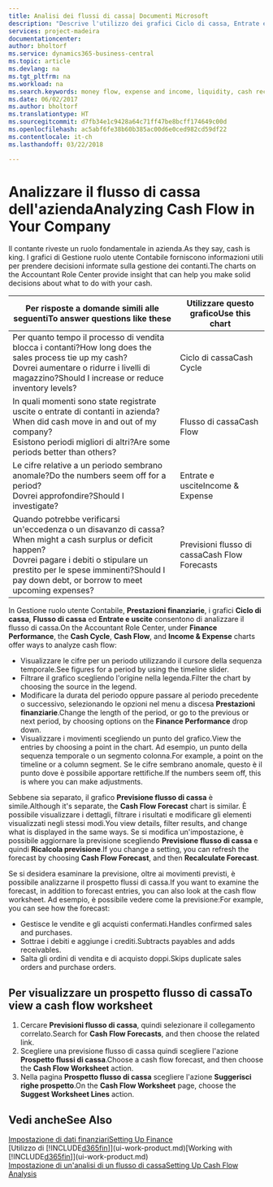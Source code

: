 ```yaml
---
title: Analisi dei flussi di cassa| Documenti Microsoft
description: "Descrive l'utilizzo dei grafici Ciclo di cassa, Entrate e uscite, Flusso di cassa e Previsione flusso di cassa per analizzare i flussi di denaro passati e futuri in entrata e in uscita dalla società."
services: project-madeira
documentationcenter: 
author: bholtorf
ms.service: dynamics365-business-central
ms.topic: article
ms.devlang: na
ms.tgt_pltfrm: na
ms.workload: na
ms.search.keywords: money flow, expense and income, liquidity, cash receipts minus cash payments, Cartera
ms.date: 06/02/2017
ms.author: bholtorf
ms.translationtype: HT
ms.sourcegitcommit: d7fb34e1c9428a64c71ff47be8bcff174649c00d
ms.openlocfilehash: ac5abf6fe38b60b385ac00d6e0ced982cd59df22
ms.contentlocale: it-ch
ms.lasthandoff: 03/22/2018

---
```

# <a name="analyzing-cash-flow-in-your-company"></a><span data-ttu-id="772ba-103">Analizzare il flusso di cassa dell'azienda</span><span class="sxs-lookup"><span data-stu-id="772ba-103">Analyzing Cash Flow in Your Company</span></span>
<span data-ttu-id="772ba-104">Il contante riveste un ruolo fondamentale in azienda.</span><span class="sxs-lookup"><span data-stu-id="772ba-104">As they say, cash is king.</span></span> <span data-ttu-id="772ba-105">I grafici di Gestione ruolo utente Contabile forniscono informazioni utili per prendere decisioni informate sulla gestione dei contanti.</span><span class="sxs-lookup"><span data-stu-id="772ba-105">The charts on the Accountant Role Center provide insight that can help you make solid decisions about what to do with your cash.</span></span>  

| <span data-ttu-id="772ba-106">Per risposte a domande simili alle seguenti</span><span class="sxs-lookup"><span data-stu-id="772ba-106">To answer questions like these</span></span> | <span data-ttu-id="772ba-107">Utilizzare questo grafico</span><span class="sxs-lookup"><span data-stu-id="772ba-107">Use this chart</span></span> |
| --- | --- |
| <span data-ttu-id="772ba-108">Per quanto tempo il processo di vendita blocca i contanti?</span><span class="sxs-lookup"><span data-stu-id="772ba-108">How long does the sales process tie up my cash?</span></span></br> <span data-ttu-id="772ba-109">Dovrei aumentare o ridurre i livelli di magazzino?</span><span class="sxs-lookup"><span data-stu-id="772ba-109">Should I increase or reduce inventory levels?</span></span> |<span data-ttu-id="772ba-110">Ciclo di cassa</span><span class="sxs-lookup"><span data-stu-id="772ba-110">Cash Cycle</span></span> |
| <span data-ttu-id="772ba-111">In quali momenti sono state registrate uscite o entrate di contanti in azienda?</span><span class="sxs-lookup"><span data-stu-id="772ba-111">When did cash move in and out of my company?</span></span></br> <span data-ttu-id="772ba-112">Esistono periodi migliori di altri?</span><span class="sxs-lookup"><span data-stu-id="772ba-112">Are some periods better than others?</span></span> |<span data-ttu-id="772ba-113">Flusso di cassa</span><span class="sxs-lookup"><span data-stu-id="772ba-113">Cash Flow</span></span> |
| <span data-ttu-id="772ba-114">Le cifre relative a un periodo sembrano anomale?</span><span class="sxs-lookup"><span data-stu-id="772ba-114">Do the numbers seem off for a period?</span></span></br> <span data-ttu-id="772ba-115">Dovrei approfondire?</span><span class="sxs-lookup"><span data-stu-id="772ba-115">Should I investigate?</span></span> |<span data-ttu-id="772ba-116">Entrate e uscite</span><span class="sxs-lookup"><span data-stu-id="772ba-116">Income & Expense</span></span> |
| <span data-ttu-id="772ba-117">Quando potrebbe verificarsi un'eccedenza o un disavanzo di cassa?</span><span class="sxs-lookup"><span data-stu-id="772ba-117">When might a cash surplus or deficit happen?</span></span></br> <span data-ttu-id="772ba-118">Dovrei pagare i debiti o stipulare un prestito per le spese imminenti?</span><span class="sxs-lookup"><span data-stu-id="772ba-118">Should I pay down debt, or borrow to meet upcoming expenses?</span></span> |<span data-ttu-id="772ba-119">Previsioni flusso di cassa</span><span class="sxs-lookup"><span data-stu-id="772ba-119">Cash Flow Forecasts</span></span> |

<span data-ttu-id="772ba-120">In Gestione ruolo utente Contabile, **Prestazioni finanziarie**, i grafici **Ciclo di cassa**, **Flusso di cassa** ed **Entrate e uscite** consentono di analizzare il flusso di cassa.</span><span class="sxs-lookup"><span data-stu-id="772ba-120">On the Accountant Role Center, under **Finance Performance**, the **Cash Cycle**, **Cash Flow**, and **Income & Expense** charts offer ways to analyze cash flow:</span></span>  

* <span data-ttu-id="772ba-121">Visualizzare le cifre per un periodo utilizzando il cursore della sequenza temporale.</span><span class="sxs-lookup"><span data-stu-id="772ba-121">See figures for a period by using the timeline slider.</span></span>  
* <span data-ttu-id="772ba-122">Filtrare il grafico scegliendo l'origine nella legenda.</span><span class="sxs-lookup"><span data-stu-id="772ba-122">Filter the chart by choosing the source in the legend.</span></span>  
* <span data-ttu-id="772ba-123">Modificare la durata del periodo oppure passare al periodo precedente o successivo, selezionando le opzioni nel menu a discesa **Prestazioni finanziarie**.</span><span class="sxs-lookup"><span data-stu-id="772ba-123">Change the length of the period, or go to the previous or next period, by choosing options on the **Finance Performance** drop down.</span></span>  
* <span data-ttu-id="772ba-124">Visualizzare i movimenti scegliendo un punto del grafico.</span><span class="sxs-lookup"><span data-stu-id="772ba-124">View the entries by choosing a point in the chart.</span></span> <span data-ttu-id="772ba-125">Ad esempio, un punto della sequenza temporale o un segmento colonna.</span><span class="sxs-lookup"><span data-stu-id="772ba-125">For example, a point on the timeline or a column segment.</span></span> <span data-ttu-id="772ba-126">Se le cifre sembrano anomale, questo è il punto dove è possibile apportare rettifiche.</span><span class="sxs-lookup"><span data-stu-id="772ba-126">If the numbers seem off, this is where you can make adjustments.</span></span>  

<span data-ttu-id="772ba-127">Sebbene sia separato, il grafico **Previsione flusso di cassa** è simile.</span><span class="sxs-lookup"><span data-stu-id="772ba-127">Although it's separate, the **Cash Flow Forecast** chart is similar.</span></span> <span data-ttu-id="772ba-128">È possibile visualizzare i dettagli, filtrare i risultati e modificare gli elementi visualizzati negli stessi modi.</span><span class="sxs-lookup"><span data-stu-id="772ba-128">You view details, filter results, and change what is displayed in the same ways.</span></span> <span data-ttu-id="772ba-129">Se si modifica un'impostazione, è possibile aggiornare la previsione scegliendo **Previsione flusso di cassa** e quindi **Ricalcola previsione**.</span><span class="sxs-lookup"><span data-stu-id="772ba-129">If you change a setting, you can refresh the forecast by choosing **Cash Flow Forecast**, and then **Recalculate Forecast**.</span></span>

<span data-ttu-id="772ba-130">Se si desidera esaminare la previsione, oltre ai movimenti previsti, è possibile analizzarne il prospetto flussi di cassa.</span><span class="sxs-lookup"><span data-stu-id="772ba-130">If you want to examine the forecast, in addition to forecast entries, you can also look at the cash flow worksheet.</span></span> <span data-ttu-id="772ba-131">Ad esempio, è possibile vedere come la previsione:</span><span class="sxs-lookup"><span data-stu-id="772ba-131">For example, you can see how the forecast:</span></span>

* <span data-ttu-id="772ba-132">Gestisce le vendite e gli acquisti confermati.</span><span class="sxs-lookup"><span data-stu-id="772ba-132">Handles confirmed sales and purchases.</span></span>  
* <span data-ttu-id="772ba-133">Sottrae i debiti e aggiunge i crediti.</span><span class="sxs-lookup"><span data-stu-id="772ba-133">Subtracts payables and adds receivables.</span></span>  
* <span data-ttu-id="772ba-134">Salta gli ordini di vendita e di acquisto doppi.</span><span class="sxs-lookup"><span data-stu-id="772ba-134">Skips duplicate sales orders and purchase orders.</span></span>  

## <a name="to-view-a-cash-flow-worksheet"></a><span data-ttu-id="772ba-135">Per visualizzare un prospetto flusso di cassa</span><span class="sxs-lookup"><span data-stu-id="772ba-135">To view a cash flow worksheet</span></span>
1. <span data-ttu-id="772ba-136">Cercare **Previsioni flusso di cassa**, quindi selezionare il collegamento correlato.</span><span class="sxs-lookup"><span data-stu-id="772ba-136">Search for **Cash Flow Forecasts**, and then choose the related link.</span></span>  
2. <span data-ttu-id="772ba-137">Scegliere una previsione flusso di cassa quindi scegliere l'azione **Prospetto flussi di cassa**.</span><span class="sxs-lookup"><span data-stu-id="772ba-137">Choose a cash flow forecast, and then choose the **Cash Flow Worksheet** action.</span></span>  
3. <span data-ttu-id="772ba-138">Nella pagina **Prospetto flusso di cassa** scegliere l'azione **Suggerisci righe prospetto**.</span><span class="sxs-lookup"><span data-stu-id="772ba-138">On the **Cash Flow Worksheet** page, choose the **Suggest Worksheet Lines** action.</span></span>  

## <a name="see-also"></a><span data-ttu-id="772ba-139">Vedi anche</span><span class="sxs-lookup"><span data-stu-id="772ba-139">See Also</span></span>
[<span data-ttu-id="772ba-140">Impostazione di dati finanziari</span><span class="sxs-lookup"><span data-stu-id="772ba-140">Setting Up Finance</span></span>](finance-setup-finance.md)  
<span data-ttu-id="772ba-141">[Utilizzo di [!INCLUDE[d365fin](includes/d365fin_md.md)]](ui-work-product.md)</span><span class="sxs-lookup"><span data-stu-id="772ba-141">[Working with [!INCLUDE[d365fin](includes/d365fin_md.md)]](ui-work-product.md)</span></span>  
[<span data-ttu-id="772ba-142">Impostazione di un'analisi di un flusso di cassa</span><span class="sxs-lookup"><span data-stu-id="772ba-142">Setting Up Cash Flow Analysis</span></span>](finance-setup-cash-flow-analyses.md)  

